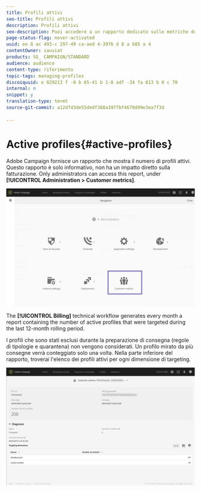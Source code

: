 ```yaml
---
title: Profili attivi
seo-title: Profili attivi
description: Profili attivi
seo-description: Puoi accedere a un rapporto dedicato sulle metriche dei clienti e visualizzare i profili attivi nel database campagna.
page-status-flag: never-activated
uuid: ee 8 ac 493-c 297-49 ca-aed 4-3976 d 8 a 685 a 4
contentOwner: sauviat
products: SG_ CAMPAIGN/STANDARD
audience: audience
content-type: riferimento
topic-tags: managing-profiles
discoiquuid: e 029213 f -0 b 65-41 b 1-8 adf -34 fa 813 b 0 c 70
internal: n
snippet: y
translation-type: tm+mt
source-git-commit: a12df43de55dedf388a397fbf4670d99e3ea7f3d

---
```



# Active profiles{#active-profiles}

Adobe Campaign fornisce un rapporto che mostra il numero di profili attivi. Questo rapporto è solo informativo, non ha un impatto diretto sulla fatturazione. Only administrators can access this report, under **[!UICONTROL Administration > Customer metrics]**.

![](assets/audience_active_profiles1.png)

The **[!UICONTROL Billing]** technical workflow generates every month a report containing the number of active profiles that were targeted during the last 12-month rolling period.

I profili che sono stati esclusi durante la preparazione di consegna (regole di tipologie e quarantena) non vengono considerati. Un profilo mirato da più consegne verrà conteggiato solo una volta. Nella parte inferiore del rapporto, troverai l'elenco dei profili attivi per ogni dimensione di targeting.

![](assets/audience_active_profiles2.png)

